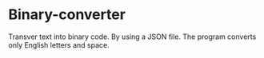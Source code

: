 # Binary-converter
Transver text into binary code.
By using a JSON file.
The program converts only English letters and space.
